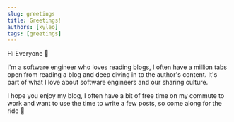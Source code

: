 ```yaml
---
slug: greetings
title: Greetings!
authors: [kyleo]
tags: [greetings]
---
```


Hi Everyone :wave:

I'm a software engineer who loves reading blogs, I often have a million tabs open from reading a blog and deep diving in to the author's content. It's part of what I love about software engineers and our sharing culture.

I hope you enjoy my blog, I often have a bit of free time on my commute to work and want to use the time to write a few posts, so come along for the ride :train:

